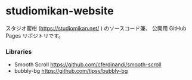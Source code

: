 # studiomikan-website

スタジオ蜜柑 (https://studiomikan.net/ ) のソースコード兼、
公開用 GitHub Pages リポジトリです。

### Libraries

- Smooth Scroll https://github.com/cferdinandi/smooth-scroll
- bubbly-bg https://github.com/tipsy/bubbly-bg
